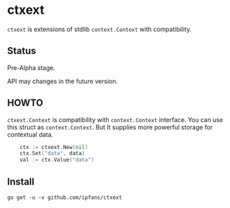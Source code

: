 # ctxext

`ctxext` is extensions of stdlib `context.Context` with compatibility.

## Status

Pre-Alpha stage.

API may changes in the future version.

## HOWTO

`ctxext.Context` is compatibility with `context.Context` interface.
You can use this struct as `context.Context`. But It supplies more
powerful storage for contextual data.

```go
    ctx := ctxext.New(nil)
    ctx.Set("data", data)
    val := ctx.Value("data")
```

## Install

```
go get -u -v github.com/ipfans/ctxext
```
